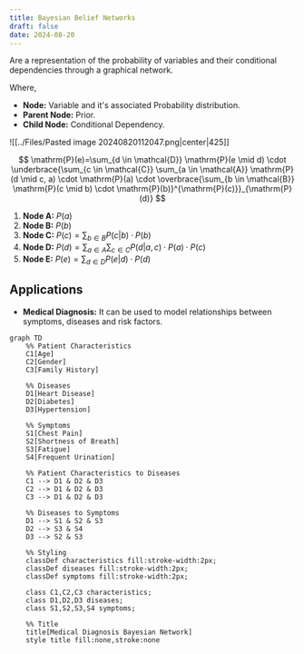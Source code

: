 ```yaml
---
title: Bayesian Belief Networks
draft: false
date: 2024-08-20
---
```


Are a representation of the probability of variables and their conditional dependencies through a graphical network. 

Where, 
- **Node:** Variable and it's associated Probability distribution. 
- **Parent Node:** Prior. 
- **Child Node:** Conditional Dependency. 

![[../Files/Pasted image 20240820112047.png|center|425]]


$$
\mathrm{P}(e)=\sum_{d \in \mathcal{D}} \mathrm{P}(e \mid d) \cdot \underbrace{\sum_{c \in \mathcal{C}} \sum_{a \in \mathcal{A}} \mathrm{P}(d \mid c, a) \cdot \mathrm{P}(a) \cdot \overbrace{\sum_{b \in \mathcal{B}} \mathrm{P}(c \mid b) \cdot \mathrm{P}(b)}^{\mathrm{P}(c)}}_{\mathrm{P}(d)}
$$

1. **Node A:** $P(a)$
2. **Node B:** $P(b)$
3. **Node C:** $P(c) = \sum_{b \in B} P(c|b) \cdot P(b)$
4. **Node D:** $P(d) = \sum_{a \in A} \sum_{c \in C} P(d|a,c) \cdot P(a) \cdot P(c)$
5. **Node E:** $P(e) = \sum_{d \in D} P(e|d) \cdot P(d)$

## Applications
- **Medical Diagnosis:** It can be used to model relationships between symptoms, diseases and risk factors. 
```mermaid
graph TD
    %% Patient Characteristics
    C1[Age]
    C2[Gender]
    C3[Family History]

    %% Diseases
    D1[Heart Disease]
    D2[Diabetes]
    D3[Hypertension]

    %% Symptoms
    S1[Chest Pain]
    S2[Shortness of Breath]
    S3[Fatigue]
    S4[Frequent Urination]

    %% Patient Characteristics to Diseases
    C1 --> D1 & D2 & D3
    C2 --> D1 & D2 & D3
    C3 --> D1 & D2 & D3

    %% Diseases to Symptoms
    D1 --> S1 & S2 & S3
    D2 --> S3 & S4
    D3 --> S2 & S3

    %% Styling
    classDef characteristics fill:stroke-width:2px;
    classDef diseases fill:stroke-width:2px;
    classDef symptoms fill:stroke-width:2px;

    class C1,C2,C3 characteristics;
    class D1,D2,D3 diseases;
    class S1,S2,S3,S4 symptoms;

    %% Title
    title[Medical Diagnosis Bayesian Network]
    style title fill:none,stroke:none
```